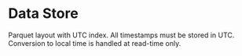 # Data Store

Parquet layout with UTC index. All timestamps must be stored in UTC.
Conversion to local time is handled at read-time only.

